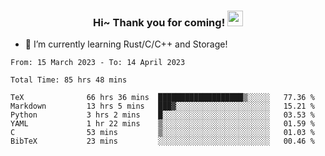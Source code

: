 <h3 align="center">
    Hi~ Thank you for coming!
    <img src="https://media.giphy.com/media/hvRJCLFzcasrR4ia7z/giphy.gif" width="25px">
</h3>

<!--
**pineapple-man/pineapple-man** is a ✨ _special_ ✨ repository because its `README.md` (this file) appears on your GitHub profile.

Here are some ideas to get you started:
- 🔭 I’m currently working on ...
- 🤔 I’m looking for help with ...
- 💬 Ask me about ...
- 📫 How to reach me: ...
- 😄 Pronouns: ...
- ⚡ Fun fact: 
- 👯 I’m looking to collaborate on kubernetes
-->
- 🌱 I’m currently learning Rust/C/C++ and Storage!

<!--START_SECTION:waka-->

```text
From: 15 March 2023 - To: 14 April 2023

Total Time: 85 hrs 48 mins

TeX              66 hrs 36 mins  ███████████████████▒░░░░░   77.36 %
Markdown         13 hrs 5 mins   ███▓░░░░░░░░░░░░░░░░░░░░░   15.21 %
Python           3 hrs 2 mins    █░░░░░░░░░░░░░░░░░░░░░░░░   03.53 %
YAML             1 hr 22 mins    ▒░░░░░░░░░░░░░░░░░░░░░░░░   01.59 %
C                53 mins         ▒░░░░░░░░░░░░░░░░░░░░░░░░   01.03 %
BibTeX           23 mins         ░░░░░░░░░░░░░░░░░░░░░░░░░   00.46 %
```

<!--END_SECTION:waka-->
